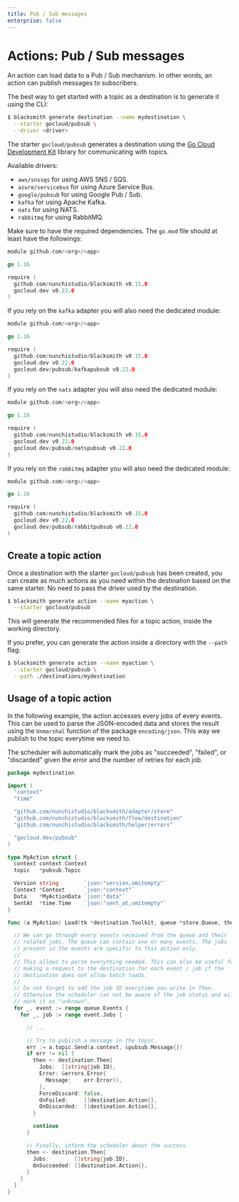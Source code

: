 ```yaml
---
title: Pub / Sub messages
enterprise: false
---
```


# Actions: Pub / Sub messages

An action can load data to a Pub / Sub mechanism. In other words, an action can
publish messages to subscribers.

The best way to get started with a topic as a destination is to generate it using
the CLI:
```bash
$ blacksmith generate destination --name mydestination \
  --starter gocloud/pubsub \
  --driver <driver>

```

The starter `gocloud/pubsub` generates a destination using the
[Go Cloud Development Kit](https://gocloud.dev/) library for communicating with
topics.

Available drivers:
- `aws/snssqs` for using AWS SNS / SQS.
- `azure/servicebus` for using Azure Service Bus.
- `google/pubsub` for using Google Pub / Sub.
- `kafka` for using Apache Kafka.
- `nats` for using NATS.
- `rabbitmq` for using RabbitMQ.

Make sure to have the required dependencies. The `go.mod` file should at least
have the followings:
```go
module github.com/<org>/<app>

go 1.16

require (
  github.com/nunchistudio/blacksmith v0.15.0
  gocloud.dev v0.22.0
)

```

If you rely on the `kafka` adapter you will also need the dedicated module:
```go
module github.com/<org>/<app>

go 1.16

require (
  github.com/nunchistudio/blacksmith v0.15.0
  gocloud.dev v0.22.0
  gocloud.dev/pubsub/kafkapubsub v0.22.0
)

```

If you rely on the `nats` adapter you will also need the dedicated module:
```go
module github.com/<org>/<app>

go 1.16

require (
  github.com/nunchistudio/blacksmith v0.15.0
  gocloud.dev v0.22.0
  gocloud.dev/pubsub/natspubsub v0.22.0
)

```

If you rely on the `rabbitmq` adapter you will also need the dedicated module:
```go
module github.com/<org>/<app>

go 1.16

require (
  github.com/nunchistudio/blacksmith v0.15.0
  gocloud.dev v0.22.0
  gocloud.dev/pubsub/rabbitpubsub v0.22.0
)

```

## Create a topic action

Once a destination with the starter `gocloud/pubsub` has been created, you can
create as much actions as you need within the destination based on the same starter.
No need to pass the driver used by the destination.
```bash
$ blacksmith generate action --name myaction \
  --starter gocloud/pubsub

```

This will generate the recommended files for a topic action, inside the working
directory.

If you prefer, you can generate the action inside a directory with the `--path`
flag:
```bash
$ blacksmith generate action --name myaction \
  --starter gocloud/pubsub \
  --path ./destinations/mydestination

```

## Usage of a topic action

In the following example, the action accesses every jobs of every events. This
can be used to parse the JSON-encoded data and stores the result using the
`Unmarshal` function of the package `encoding/json`. This way we publish to the
topic everytime we need to.

The scheduler will automatically mark the jobs as "succeeded", "failed", or
"discarded" given the error and the number of retries for each job.

```go
package mydestination

import (
  "context"
  "time"

  "github.com/nunchistudio/blacksmith/adapter/store"
  "github.com/nunchistudio/blacksmith/flow/destination"
  "github.com/nunchistudio/blacksmith/helper/errors"

  "gocloud.dev/pubsub"
)

type MyAction struct {
  context context.Context
  topic   *pubsub.Topic

  Version string        `json:"version,omitempty"`
  Context *Context      `json:"context"`
  Data    *MyActionData `json:"data"`
  SentAt  *time.Time    `json:"sent_at,omitempty"`
}

func (a MyAction) Load(tk *destination.Toolkit, queue *store.Queue, then chan<- destination.Then) {

  // We can go through every events received from the queue and their
  // related jobs. The queue can contain one or many events. The jobs
  // present in the events are specific to this action only.
  //
  // This allows to parse everything needed. This can also be useful for
  // making a request to the destination for each event / job if the
  // destination does not allow batch loads.
  //
  // Do not forget to add the job ID everytime you write in Then.
  // Otherwise the scheduler can not be aware of the job status and will
  // mark it as "unknown".
  for _, event := range queue.Events {
    for _, job := range event.Jobs {

      // ...

      // Try to publish a message in the topic.
      err := a.topic.Send(a.context, &pubsub.Message{})
      if err != nil {
        then <- destination.Then{
          Jobs:  []string{job.ID},
          Error: &errors.Error{
            Message:    err.Error(),
          },
          ForceDiscard: false,
          OnFailed:     []destination.Action{},
          OnDiscarded:  []destination.Action{},
        }

        continue
      }

      // Finally, inform the scheduler about the success.
      then <- destination.Then{
        Jobs:        []string{job.ID},
        OnSucceeded: []destination.Action{},
      }
    }
  }
}

```
